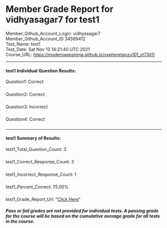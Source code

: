 # Member Grade Report for vidhyasagar7 for test1  
   
Member_Github_Account_Login: vidhyasagar7  
Member_Github_Account_ID 34569412  
Test_Name: test1  
Test_Date: Sat Nov 13 14:21:40 UTC 2021  
Course_URL: https://modernappsninja.github.io/vspheretanzu101_vt7301/  
   
---  
#### test1 Individual Question Results:  
Question1: Correct  
#####  
Question2: Correct  
#####  
Question3: Incorrect  
#####  
Question4: Correct  
#####  
---  
#### test1 Summary of Results:  
test1_Total_Question_Count: 3  
#####  
test1_Correct_Response_Count: 3  
#####  
test1_Incorrect_Response_Count: 1  
#####  
test1_Percent_Correct: 75.00%  
#####  
test1_Grade_Report_Url: "[Click Here](https://github.com/modernappsninjas/vidhyasagar7/blob/main/static/userdata/courses/vspheretanzu101_vt7301/grade_report.pr1368.test1.md)"
##### Pass or fail grades are not provided for individual tests. A passing grade for the course will be based on the cumulative average grade for all tests in the course.  
